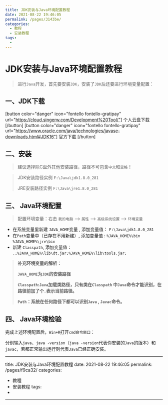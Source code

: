 ```yaml
---
title: JDK安装与Java环境配置教程
date: 2021-08-22 19:46:05
permalink: /pages/3143be/
categories:
  - 教程
  - 安装教程
tags:
  - 
---
```

# JDK安装与Java环境配置教程

> 进行`Java`开发，首先要安装`JDK`，安装了`JDK`后还要进行环境变量配置：

## 一、JDK下载

[button color="danger" icon="fontello fontello-gratipay" url="https://cloud.singerw.com/Development%20Tool/"] 个人云盘下载 [/button]
[button color="danger" icon="fontello fontello-gratipay" url="https://www.oracle.com/java/technologies/javase-downloads.html#JDK16"] 官方下载 [/button]



## 二、安装

>  建议选择除C盘外其他安装路径，路径不可包含`中文`和`空格`！

> JDK安装路径实例 `F:\Java\jdk1.8.0_281`
>
> JRE安装路径实例 `F:\Java\jre1.8.0_281`



## 三、 Java环境配置

> 配置环境变量：右击 `我的电脑` --> `属性` --> `高级系统设置` --> `环境变量`




* 在系统变量里新建 `JAVA_HOME`变量  , 添加变量值： `F:\Java\jdk1.8.0_281`
* 在`Path`变量中（已存在不用新建）, 添加变量值  :  `%JAVA_HOME%\bin`    `%JAVA_HOME%\jre\bin`
* 新建 `Classpath`, 添加变量值： `.;%JAVA_HOME%\lib\dt.jar;%JAVA_HOME%\lib\tools.jar;`

>
>**补充环境变量的解析：**
>
>**`JAVA_HOME`为`JDK`的安装路径**
>
>**`Classpath`:`Java`加载类路径，只有类在`Classpath`  中`Java`命令才能识别，在路径前加了个`.`表示当前路径。**
>
>**`Path`：系统在任何路径下都可以识别`Java` , `Javac`命令。**

## 四、 Java环境检验

完成上述环境配置后，`Win+R`打开`cmd命令窗口`：

分别输入`java`、`java -version`（`java -version`代表你安装的`Java`的版本）和`javac`，若都正常输出运行则代表`Java`已经正确安装。

---
title: JDK安装与Java环境配置教程
date: 2021-08-22 19:46:05
permalink: /pages/f9ca32/
categories:
  - 教程
  - 安装教程
tags:
  - 
---
